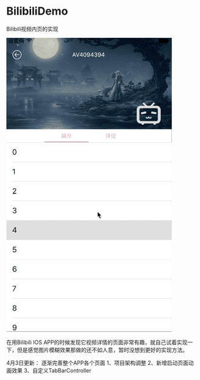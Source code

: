 # BilibiliDemo
Bilibili视频内页的实现

![image](https://raw.githubusercontent.com/lxypeter/BilibiliDemo/master/biliDemoGif.gif)

在用Bilibili IOS APP的时候发现它视频详情的页面非常有趣，就自己试着实现一下，但是感觉图片模糊效果那做的还不如人意，暂时没想到更好的实现方法。

4月3日更新：
逐渐完善整个APP各个页面
1、项目架构调整
2、新增启动页面动画效果
3、自定义TabBarController
